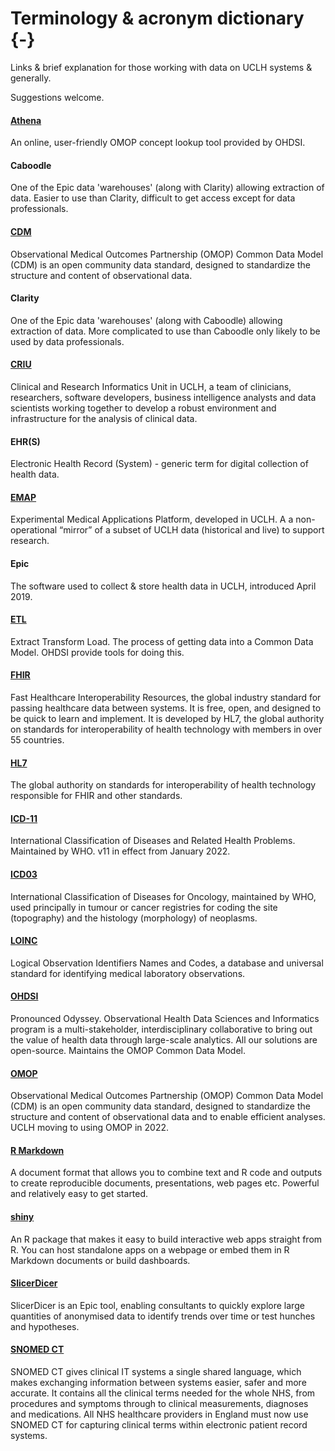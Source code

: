 # Terminology & acronym dictionary {-}

Links & brief explanation for those working with data on UCLH systems & generally.

Suggestions welcome.

<!-- for comments that won't appear online -->


#### [Athena](https://athena.ohdsi.org) 
An online, user-friendly OMOP concept lookup tool provided by OHDSI.

#### Caboodle
One of the Epic data 'warehouses' (along with Clarity) allowing extraction of data. Easier to use than Clarity, difficult to get access except for data professionals.

#### [CDM](https://ohdsi.github.io/CommonDataModel/)
Observational Medical Outcomes Partnership (OMOP) Common Data Model (CDM) is an open community data standard, designed to standardize the structure and content of observational data.

#### Clarity
One of the Epic data 'warehouses' (along with Caboodle) allowing extraction of data. More complicated to use than Caboodle only likely to be used by data professionals.

#### [CRIU](https://www.uclh.nhs.uk/research/clinical-and-research-informatics-unit)
Clinical and Research Informatics Unit in UCLH, a team of clinicians, researchers, software developers, business intelligence analysts and data scientists working together to develop a robust environment and infrastructure for the analysis of clinical data.

#### EHR(S)
Electronic Health Record (System) - generic term for digital collection of health data.

#### [EMAP](https://www.uclhospitals.brc.nihr.ac.uk/criu/data-infrastructure)
Experimental Medical Applications Platform, developed in UCLH. A a non-operational “mirror” of a subset of UCLH data (historical and live) to support research.

#### Epic
The software used to collect & store health data in UCLH, introduced April 2019.

#### [ETL](https://ohdsi.github.io/TheBookOfOhdsi/ExtractTransformLoad.html)
Extract Transform Load. The process of getting data into a Common Data Model. OHDSI provide tools for doing this.

#### [FHIR](https://digital.nhs.uk/services/fhir-apis)
Fast Healthcare Interoperability Resources, the global industry standard for passing healthcare data between systems. It is free, open, and designed to be quick to learn and implement. It is developed by HL7, the global authority on standards for interoperability of health technology with members in over 55 countries.

#### [HL7](https://en.wikipedia.org/wiki/Health_Level_7)
The global authority on standards for interoperability of health technology responsible for FHIR and other standards.

#### [ICD-11](https://www.who.int/standards/classifications/classification-of-diseases)
International Classification of Diseases and Related Health Problems. Maintained by WHO. v11 in effect from January 2022. 

#### [ICD03](https://www.who.int/standards/classifications/other-classifications/international-classification-of-diseases-for-oncology)
International Classification of Diseases for Oncology, maintained by WHO, used principally in tumour or cancer registries for coding the site (topography) and the histology (morphology) of neoplasms.

#### [LOINC](https://loinc.org/)
Logical Observation Identifiers Names and Codes, a database and universal standard for identifying medical laboratory observations.

#### [OHDSI](https://www.ohdsi.org/)
Pronounced Odyssey. Observational Health Data Sciences and Informatics program is a multi-stakeholder, interdisciplinary collaborative to bring out the value of health data through large-scale analytics. All our solutions are open-source. Maintains the OMOP Common Data Model.

#### [OMOP](https://ohdsi.github.io/CommonDataModel/)
Observational Medical Outcomes Partnership (OMOP) Common Data Model (CDM) is an open community data standard, designed to standardize the structure and content of observational data and to enable efficient analyses. UCLH moving to using OMOP in 2022.

#### [R Markdown](https://rmarkdown.rstudio.com/)
A document format that allows you to combine text and R code and outputs to create reproducible documents, presentations, web pages etc. Powerful and relatively easy to get started.

#### [shiny](https://shiny.rstudio.com/)
An R package that makes it easy to build interactive web apps straight from R. You can host standalone apps on a webpage or embed them in R Markdown documents or build dashboards. 

#### [SlicerDicer](https://my.uclh.nhs.uk/Interact/Pages/Content/Document.aspx?id=22904)
SlicerDicer is an Epic tool, enabling consultants to quickly explore large quantities of anonymised data to identify trends over time or test hunches and hypotheses.

#### [SNOMED CT](https://digital.nhs.uk/services/terminology-and-classifications/snomed-ct)
SNOMED CT gives clinical IT systems a single shared language, which makes exchanging information between systems easier, safer and more accurate. It contains all the clinical terms needed for the whole NHS, from procedures and symptoms through to clinical measurements, diagnoses and medications. All NHS healthcare providers in England must now use SNOMED CT for capturing clinical terms within electronic patient record systems.
